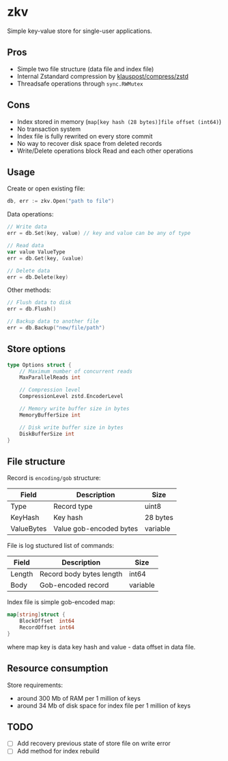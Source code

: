 # zkv

Simple key-value store for single-user applications.

## Pros

* Simple two file structure (data file and index file)
* Internal Zstandard compression by [klauspost/compress/zstd](https://github.com/klauspost/compress/tree/master/zstd)
* Threadsafe operations through `sync.RWMutex`

## Cons

* Index stored in memory (`map[key hash (28 bytes)]file offset (int64)`)
* No transaction system
* Index file is fully rewrited on every store commit
* No way to recover disk space from deleted records
* Write/Delete operations block Read and each other operations

## Usage

Create or open existing file:

```go
db, err := zkv.Open("path to file")
```

Data operations:

```go
// Write data
err = db.Set(key, value) // key and value can be any of type

// Read data
var value ValueType
err = db.Get(key, &value)

// Delete data
err = db.Delete(key)
```

Other methods:

```go
// Flush data to disk
err = db.Flush()

// Backup data to another file
err = db.Backup("new/file/path")
```

## Store options

```go
type Options struct {
	// Maximum number of concurrent reads
	MaxParallelReads int

	// Compression level
	CompressionLevel zstd.EncoderLevel

	// Memory write buffer size in bytes
	MemoryBufferSize int

	// Disk write buffer size in bytes
	DiskBufferSize int
}

```

## File structure

Record is `encoding/gob` structure:

| Field      | Description                        | Size     |
| ---------- | ---------------------------------- | -------- |
| Type       | Record type                        | uint8    |
| KeyHash    | Key hash                           | 28 bytes |
| ValueBytes | Value gob-encoded bytes            | variable |

File is log stuctured list of commands:

| Field  | Description              | Size     |
| -------| ------------------------ | -------- |
| Length | Record body bytes length | int64    |
| Body   | Gob-encoded record       | variable |

Index file is simple gob-encoded map:

```go
map[string]struct {
	BlockOffset  int64
	RecordOffset int64
}
```

where map key is data key hash and value - data offset in data file.

## Resource consumption

Store requirements:

* around 300 Mb of RAM per 1 million of keys
* around 34 Mb of disk space for index file per 1 million of keys

## TODO

- [ ] Add recovery previous state of store file on write error
- [ ] Add method for index rebuild
